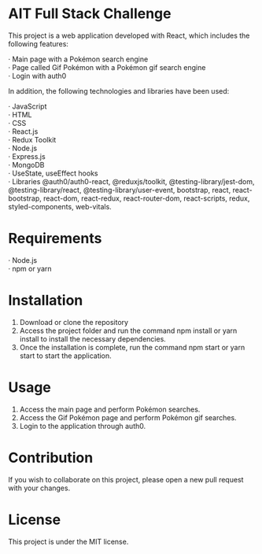 # AIT Full Stack Challenge

This project is a web application developed with React, which includes the following features:

· Main page with a Pokémon search engine <br>
· Page called Gif Pokémon with a Pokémon gif search engine <br>
· Login with auth0

In addition, the following technologies and libraries have been used:

· JavaScript<br>
· HTML<br>
· CSS<br>
· React.js<br>
· Redux Toolkit<br>
· Node.js<br>
· Express.js<br>
· MongoDB<br>
· UseState, useEffect hooks<br>
· Libraries @auth0/auth0-react, @reduxjs/toolkit, @testing-library/jest-dom, @testing-library/react, @testing-library/user-event, bootstrap, react, react-bootstrap, react-dom, react-redux, react-router-dom, react-scripts, redux, styled-components, web-vitals.

# Requirements

· Node.js<br>
· npm or yarn
# Installation

1. Download or clone the repository
2. Access the project folder and run the command npm install or yarn install to install the necessary dependencies.
3. Once the installation is complete, run the command npm start or yarn start to start the application.

# Usage
1. Access the main page and perform Pokémon searches.
2. Access the Gif Pokémon page and perform Pokémon gif searches.
3. Login to the application through auth0.

# Contribution
If you wish to collaborate on this project, please open a new pull request with your changes.

# License

This project is under the MIT license.
